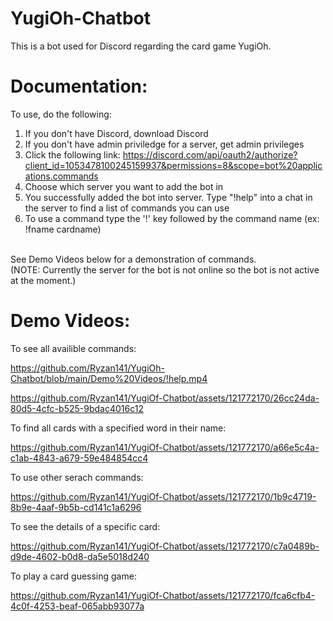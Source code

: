 # YugiOh-Chatbot
This is a bot used for Discord regarding the card game YugiOh.
# Documentation:
To use, do the following:
1. If you don't have Discord, download Discord
2. If you don't have admin priviledge for a server, get admin privileges
3. Click the following link: https://discord.com/api/oauth2/authorize?client_id=1053478100245159937&permissions=8&scope=bot%20applications.commands
4. Choose which server you want to add the bot in
5. You successfully added the bot into server. Type "!help" into a chat in the server to find a list of commands you can use
6. To use a command type the '!' key followed by the command name (ex: !fname cardname)
<br />
See Demo Videos below for a demonstration of commands.
<br />
(NOTE: Currently the server for the bot is not online so the bot is not active at the moment.)

# Demo Videos:
To see all availible commands:

https://github.com/Ryzan141/YugiOh-Chatbot/blob/main/Demo%20Videos/!help.mp4

https://github.com/Ryzan141/YugiOf-Chatbot/assets/121772170/26cc24da-80d5-4cfc-b525-9bdac4016c12


To find all cards with a specified word in their name:


https://github.com/Ryzan141/YugiOf-Chatbot/assets/121772170/a66e5c4a-c1ab-4843-a679-59e484854cc4


To use other serach commands:


https://github.com/Ryzan141/YugiOf-Chatbot/assets/121772170/1b9c4719-8b9e-4aaf-9b5b-cd141c1a6296


To see the details of a specific card:


https://github.com/Ryzan141/YugiOf-Chatbot/assets/121772170/c7a0489b-d9de-4602-b0d8-da5e5018d240


To play a card guessing game:


https://github.com/Ryzan141/YugiOf-Chatbot/assets/121772170/fca6cfb4-4c0f-4253-beaf-065abb93077a

